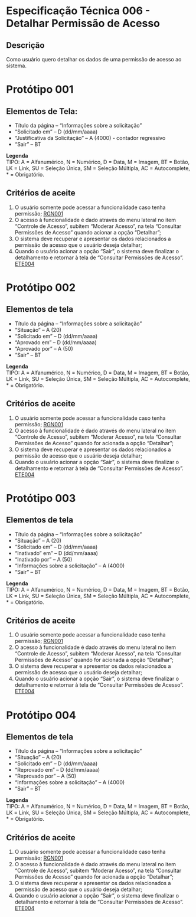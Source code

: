 # Especificação Técnica 006 - Detalhar Permissão de Acesso

## Descrição
Como usuário quero detalhar os dados de uma permissão de acesso ao sistema. 

# Protótipo 001


## Elementos de Tela:
* Título da página – “Informações sobre a solicitação” 
* “Solicitado em” – D (dd/mm/aaaa) 
* “Justificativa da Solicitação” – A (4000) - contador regressivo 
* “Sair” – BT 

**Legenda**  
TIPO: A = Alfanumérico, N = Numérico, D = Data, M = Imagem, BT = Botão, LK = Link, SU = Seleção Única, SM = Seleção Múltipla, AC = Autocomplete, * = Obrigatório. 

## Critérios de aceite 
1. O usuário somente pode acessar a funcionalidade caso tenha permissão; [RGN001](DocumentoDeRegrasv2.md#rgn001)
2. O acesso à funcionalidade é dado através do menu lateral no item “Controle de Acesso”, subitem “Moderar Acesso”, na tela “Consultar Permissões de Acesso” quando acionar a opção “Detalhar”;   
3. O sistema deve recuperar e apresentar os dados relacionados a permissão de acesso que o usuário deseja detalhar; 
4. Quando o usuário acionar a opção “Sair”, o sistema deve finalizar o detalhamento e retornar à tela de “Consultar Permissões de Acesso”. [ETE004](ETE004.md)

# Protótipo 002

## Elementos de tela
* Título da página – “Informações sobre a solicitação” 
* “Situação” – A (20) 
* “Solicitado em” – D (dd/mm/aaaa) 
* “Aprovado em” – D (dd/mm/aaaa) 
* “Aprovado por” – A (50) 
* “Sair” – BT 

**Legenda**  
TIPO: A = Alfanumérico, N = Numérico, D = Data, M = Imagem, BT = Botão, LK = Link, SU = Seleção Única, SM = Seleção Múltipla, AC = Autocomplete, * = Obrigatório. 

## Critérios de aceite
1. O usuário somente pode acessar a funcionalidade caso tenha permissão; [RGN001](DocumentoDeRegrasv2.md#rgn001)
2. O acesso à funcionalidade é dado através do menu lateral no item “Controle de Acesso”, subitem “Moderar Acesso”, na tela “Consultar Permissões de Acesso” quando for acionada a opção “Detalhar”;   
3. O sistema deve recuperar e apresentar os dados relacionados a permissão de acesso que o usuário deseja detalhar; 
4. Quando o usuário acionar a opção “Sair”, o sistema deve finalizar o detalhamento e retornar à tela de “Consultar Permissões de Acesso”. [ETE004](ETE004.md) 

# Protótipo 003

## Elementos de tela
* Título da página – “Informações sobre a solicitação” 
* “Situação” – A (20) 
* “Solicitado em” – D (dd/mm/aaaa) 
* “Inativado” em” – D (dd/mm/aaaa) 
* “Inativado por” – A (50) 
* “Informações sobre a solicitação” – A (4000) 
* “Sair” – BT 

**Legenda**  
TIPO: A = Alfanumérico, N = Numérico, D = Data, M = Imagem, BT = Botão, LK = Link, SU = Seleção Única, SM = Seleção Múltipla, AC = Autocomplete, * = Obrigatório. 

## Critérios de aceite
1. O usuário somente pode acessar a funcionalidade caso tenha permissão; [RGN001](DocumentoDeRegrasv2.md#rgn001)
2. O acesso à funcionalidade é dado através do menu lateral no item “Controle de Acesso”, subitem “Moderar Acesso”, na tela “Consultar Permissões de Acesso” quando for acionada a opção “Detalhar”;   
3. O sistema deve recuperar e apresentar os dados relacionados a permissão de acesso que o usuário deseja detalhar; 
4. Quando o usuário acionar a opção “Sair”, o sistema deve finalizar o detalhamento e retornar à tela de “Consultar Permissões de Acesso”. [ETE004](ETE004.md) 

# Protótipo 004

## Elementos de tela
* Título da página – “Informações sobre a solicitação” 
* “Situação” – A (20) 
* “Solicitado em” – D (dd/mm/aaaa) 
* “Reprovado em” – D (dd/mm/aaaa) 
* “Reprovado por” – A (50) 
* “Informações sobre a solicitação” – A (4000) 
* “Sair” – BT 

**Legenda**  
TIPO: A = Alfanumérico, N = Numérico, D = Data, M = Imagem, BT = Botão, LK = Link, SU = Seleção Única, SM = Seleção Múltipla, AC = Autocomplete, * = Obrigatório. 

## Critérios de aceite
1. O usuário somente pode acessar a funcionalidade caso tenha permissão; [RGN001](DocumentoDeRegrasv2.md#rgn001)
2. O acesso à funcionalidade é dado através do menu lateral no item “Controle de Acesso”, subitem “Moderar Acesso”, na tela “Consultar Permissões de Acesso” quando for acionada a opção “Detalhar”;   
3. O sistema deve recuperar e apresentar os dados relacionados a permissão de acesso que o usuário deseja detalhar; 
4. Quando o usuário acionar a opção “Sair”, o sistema deve finalizar o detalhamento e retornar à tela de “Consultar Permissões de Acesso”. [ETE004](ETE004.md) 
